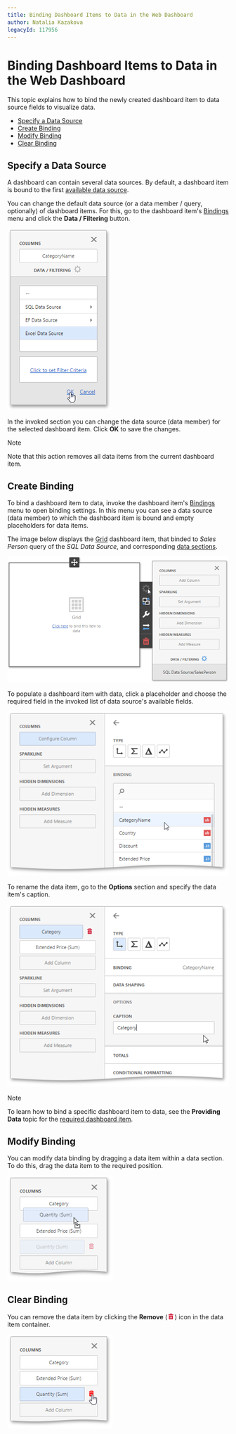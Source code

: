 ```yaml
---
title: Binding Dashboard Items to Data in the Web Dashboard
author: Natalia Kazakova
legacyId: 117956
---
```

# Binding Dashboard Items to Data in the Web Dashboard
This topic explains how to bind the newly created dashboard item to data source fields to visualize data.
* [Specify a Data Source](#specify)
* [Create Binding](#create)
* [Modify Binding](#modify)
* [Clear Binding](#clear)

## <a name="specify"/>Specify a Data Source
A dashboard can contain several data sources. By default, a dashboard item is bound to the first [available data source](../providing-data/manage-data-sources.md).

You can change the default  data source (or a data member / query, optionally) of dashboard items. For this, go to the dashboard item's [Bindings](../ui-elements/dashboard-item-menu.md) menu and click the **Data / Filtering** button.

![wdd-data-filtering-section](../../../images/img125086.png)

In the invoked section you can change the data source (data member) for the selected dashboard item. Click **OK** to save the changes.

> [!NOTE]
> Note that this action removes all data items from the current dashboard item.

## <a name="create"/>Create Binding
To bind a dashboard item to data, invoke the dashboard item's [Bindings](../ui-elements/dashboard-item-menu.md) menu to open binding settings. In this menu you can see a data source (data member)  to which the dashboard item is bound and empty placeholders for data items.

The image below displays the [Grid](../designing-dashboard-items/grid.md) dashboard item, that binded to _Sales Person_ query of the _SQL Data Source_, and corresponding [data sections](../designing-dashboard-items/grid/providing-data.md).

![wdd-bindings-menu](../../../images/img124590.png)

To populate a dashboard item with data, click a placeholder and choose the required field in the invoked list of data source's available fields.

![wdd-add-data-tem](../../../images/img125350.png)

To rename the data item, go to the **Options** section and specify the data item's caption.

![WDD-rename-data-item](../../../images/img124591.png)

> [!NOTE]
> To learn how to bind a specific dashboard item to data, see the **Providing Data** topic for the [required dashboard item](../designing-dashboard-items.md).

## <a name="modify"/>Modify Binding
You can modify data binding by dragging a data item within a data section. To do this, drag the data item to the required position.

![wdd-replace-data-item](../../../images/img124592.png)

## <a name="clear"/>Clear Binding
You can remove the data item by clicking the **Remove** (![WDD-icon-delete-data-source](../../../images/img124585.png)) icon in the data item container.

![wdd-grid-delete-data-item](../../../images/img125482.png)
